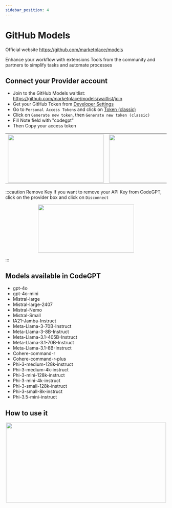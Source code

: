 ```yaml
---
sidebar_position: 4
---
```

# GitHub Models

Official website https://github.com/marketplace/models

Enhance your workflow with extensions
Tools from the community and partners to simplify tasks and automate processes

## Connect your Provider account

- Join to the GitHub Models waitlist: https://github.com/marketplace/models/waitlist/join
- Get your GitHub Token from [Developer Settings](https://github.com/settings/apps)
- Go to `Personal Access Tokens` and click on [Token (classic)](https://github.com/settings/tokens)
- Click on `Generate new token`, then `Generate new token (classic)`
- Fill Note field with "codegpt"
- Then Copy your access token
   
<table>
  <tr>
    <td align="center">
      <img width="300" height="150" src="https://github.com/user-attachments/assets/73d5af91-536e-4288-b674-2ed23b73d71d" />
    </td>
     <td align="center">
      <img width="300" height="150" src="https://github.com/user-attachments/assets/2455c07b-42d8-44b7-b6bf-7c1cabb29af6" />
    </td>
  </tr>
  </table>

:::caution Remove Key
If you want to remove your API Key from CodeGPT, click on the provider box and click on `Disconnect`

<p align="center">
      <img width="300" height="150" src="https://github.com/user-attachments/assets/85685219-b9fc-4d1f-a388-db7a483b0fcb" />
</p>

:::

## Models available in CodeGPT
- gpt-4o
- gpt-4o-mini
- Mistral-large
- Mistral-large-2407
- Mistral-Nemo
- Mistral-Small
- IA21-Jamba-Instruct
- Meta-Llama-3-70B-Instruct
- Meta-Llama-3-8B-Instruct
- Meta-Llama-3.1-405B-Instruct
- Meta-Llama-3.1-70B-Instruct
- Meta-Llama-3.1-8B-Instruct
- Cohere-command-r
- Cohere-command-r-plus
- Phi-3-medium-128k-instruct
- Phi-3-medium-4k-instruct
- Phi-3-mini-128k-instruct
- Phi-3-mini-4k-instruct
- Phi-3-small-128k-instruct
- Phi-3-small-8k-instruct
- Phi-3.5-mini-instruct

## How to use it
<p align="center">
      <img width="500" height="250" src="https://github.com/davila7/code-gpt-docs/assets/37567214/6fb41a1e-71cf-4518-a073-47317168d8dd" />
</p>



